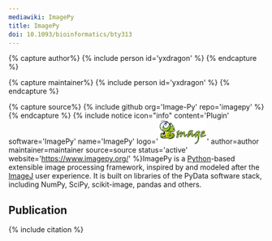 ```yaml
---
mediawiki: ImagePy
title: ImagePy
doi: 10.1093/bioinformatics/bty313
---
```



{% capture author%}
{% include person id='yxdragon' %}
{% endcapture %}

{% capture maintainer%}
{% include person id='yxdragon' %}
{% endcapture %}

{% capture source%}
{% include github org='Image-Py' repo='imagepy' %}
{% endcapture %}
{% include notice icon="info" content='Plugin' software='ImagePy' name='ImagePy' logo='<img src="/media/logos/imagepy.png" width="96"/>' author=author maintainer=maintainer source=source status='active' website='https://www.imagepy.org/' %}ImagePy is a [Python](/scripting/python)-based extensible image processing framework, inspired by and modeled after the [ImageJ](/software/imagej) user experience. It is built on libraries of the PyData software stack, including NumPy, SciPy, scikit-image, pandas and others.

## Publication

{% include citation %}
